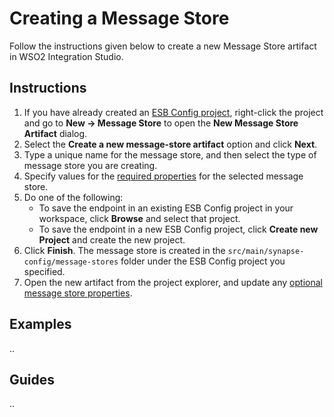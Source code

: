 # Creating a Message Store

Follow the instructions given below to create a new Message Store artifact in WSO2 Integration Studio.

## Instructions

1. If you have already created an [ESB Config project](../../creating-projects/#esb-config-project), right-click the project and go to **New → Message Store** to open the **New Message Store Artifact** dialog.
2. Select the **Create a new message-store artifact** option and click **Next**.
3. Type a unique name for the message store, and then select the type of message store you are creating.
4. Specify values for the [required properties](../../references/synapse-properties/message-store-properties.md) for the selected message store.
5. Do one of the following:  
	-   To save the endpoint in an existing ESB Config project in your workspace, click **Browse** and select that project.
	-   To save the endpoint in a new ESB Config project, click **Create new Project** and create the new project.
6. Click **Finish**. The message store is created in the `src/main/synapse-config/message-stores` folder under the ESB Config project you specified.
7. Open the new artifact from the project explorer, and update any [optional message store properties](../../references/synapse-properties/message-store-properties.md).

## Examples
..

## Guides
..
